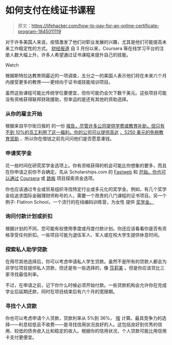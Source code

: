 # 如何支付在线证书课程

> 原文：<https://lifehacker.com/how-to-pay-for-an-online-certificate-program-1845011119>

对于许多美国人来说，疫情激发了他们对职业发展的兴趣，尤其是他们可能提高未来工作稳定性的方式。 [财经报道](https://money.com/certificate-programs-online-courses-scholarships-loans) 自 3 月份以来，Coursera 等在线学习平台的注册人数大幅上升，许多人希望通过证书课程来提升自己的技能。

Watch

根据斯特拉达教育网最近的一项调查，五分之一的美国人表示他们将在未来六个月内接受更多的教育——更倾向于证书或技能培训项目。

虽然这些课程可能比传统学位要便宜，但你可能仍会欠下数千美元。这些项目可能没有资格获得联邦财政援助，但幸运的是还有其他的资助选择。

### 从你的雇主开始

根据来自华尔街日报的 的一份 [报告，尽管许多公司提供学费或教育补助，但只有不到 10%的员工利用了这一福利。你的公司可以提供高达](https://www.wsj.com/articles/companies-help-employees-pay-tuitionbut-few-accept-the-offer-1528682580) [、5250 美元的免税教育资助](https://www.irs.gov/publications/p15b#en_US_2020_publink1000193671) 、所以你在借钱之前先问问他们是否愿意凑钱。

### 申请奖学金

花一些时间在研究奖学金选项上。你有资格获得的机会可能比你想象的要多，而且在你申请之前你不会确定。先从 Scholarships.com 的 [Fastweb](https://www.fastweb.com) 和 [开始。你也可以通过](https://www.scholarships.com) [Coursera](https://learner.coursera.help/hc/en-us/articles/209819033) 或 [跳板](https://www.springboard.com/how-it-works/pricing) 项目探索资金选项。

你也应该通过专业或贸易组织寻找特定行业或多元化的奖学金。例如，有几个奖学金给追求国际金融理财师称号的人，需要一个昂贵的八门课程的证书项目。另一个例子: Flatiron School，一个流行的在线编码训练营，为女性 提供 [奖学金。](https://flatironschool.com/scholarships/women-take-tech)

### 询问付款计划或折扣

根据计划的不同，您可能有权使用季度或月度付款计划。你还应该看看你是否有资格享受任何折扣。一些项目可能为退伍军人、军人或在校大学生提供休息时间。

### **探索私人助学贷款**

在用尽其他选择后，你可以考虑申请私人学生贷款。虽然不是所有的贷款人都会为非学位项目提供私人贷款，但还是有一些选择的，像 [莎莉美](https://www.salliemae.com/student-loans/career-training-smart-option-student-loan) 。但是你应该货比三家寻找最佳利率。

不过，在申请之前，记下你什么时候必须开始付款。一些贷款机构会允许你在完成学业后延期还款，同时在项目结束后有六个月的宽限期。

### 寻找个人贷款

你也可以考虑申请个人贷款，贷款利率从 5%到 36%， [按](https://www.bankrate.com/loans/personal-loans/rates) 计算。最具竞争力的选择——利息较低且不收费——是寻找信用状况良好的人。这包括良好到优秀的信用、较低的债务收入比和稳定的收入。根据你的信用状况，个人贷款可能比用信用卡支付更便宜。